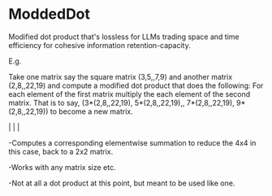 # ModdedDot
Modified dot product that's lossless for LLMs trading space and time efficiency for cohesive information retention-capacity.

E.g.	



Take one matrix say the square matrix (3,5,,7,9) and another matrix (2,8,,22,19) and compute a modified dot product that does the following: For each element of the first matrix multiply the each element of the second matrix. That is to say, (3*(2,8,,22,19), 5*(2,8,,22,19),, 7*(2,8,,22,19), 9*(2,8,,22,19)) to become a new matrix. 

|
|
|

-Computes a corresponding elementwise summation to reduce the 4x4 in this case, back to a 2x2 matrix.

-Works with any matrix size etc.

-Not at all a dot product at this point, but meant to be used like one.

